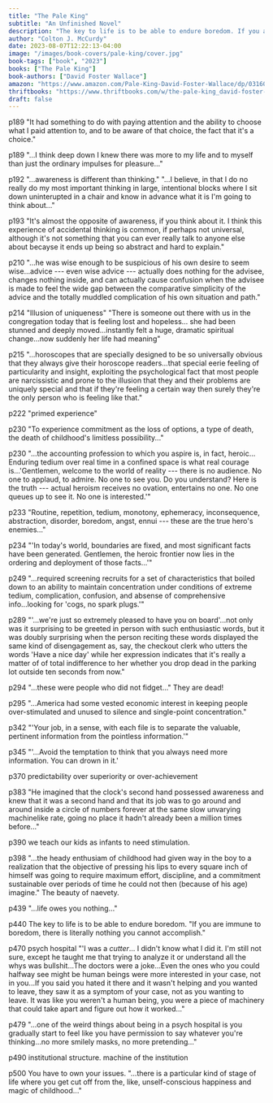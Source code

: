 ```yaml
---
title: "The Pale King"
subtitle: "An Unfinished Novel"
description: "The key to life is to be able to endure boredom. If you are immune to boredom, there is literally nothing you cannot accomplish."
author: "Colton J. McCurdy"
date: 2023-08-07T12:22:13-04:00
image: "/images/book-covers/pale-king/cover.jpg"
book-tags: ["book", "2023"]
books: ["The Pale King"]
book-authors: ["David Foster Wallace"]
amazon: "https://www.amazon.com/Pale-King-David-Foster-Wallace/dp/0316074225"
thriftbooks: "https://www.thriftbooks.com/w/the-pale-king_david-foster-wallace/263252/"
draft: false
---
```


p189 "It had something to do with paying attention and the ability to choose what
I paid attention to, and to be aware of that choice, the fact that it's a choice."

p189 "...I think deep down I knew there was more to my life and to myself than
just the ordinary impulses for pleasure..."

p192 "...awareness is different than thinking." "...I believe, in that I do no really
do my most important thinking in large, intentional blocks where I sit down
uninterupted in a chair and know in advance what it is I'm going to think about..."

p193 "It's almost the opposite of awareness, if you think about it. I think this
experience of accidental thinking is common, if perhaps not universal, although
it's not something that you can ever really talk to anyone else about becayse it ends
up being so abstract and hard to explain."

p210 "...he was wise enough to be suspicious of his own desire to seem wise...advice
--- even wise advice --- actually does nothing for the advisee, changes nothing
inside, and can actually cause confusion when the advisee is made to feel the wide gap between
the comparative simplicity of the advice and the totally muddled complication of
his own situation and path."

p214 "Illusion of uniqueness"
"There is someone out there with us in the congregation today that is feeling lost
and hopeless... she had been stunned and deeply moved...instantly felt a huge,
dramatic spiritual change...now suddenly her life had meaning"

p215 "...horoscopes that are specially designed to be so universally obvious that they always
give their horoscope readers...that special eerie feeling of particularity and insight,
exploiting the psychological fact that most people are narcissistic and prone to the
illusion that they and their problems are uniquely special and that if they're feeling
a certain way then surely they're the only person who is feeling like that."

p222 "primed experience"

p230 "To experience commitment as the loss of options, a type of death, the death
of childhood's limitless possibility..."

p230 "...the accounting profession to which you aspire is, in fact, heroic...
Enduring tedium over real time in a confined space is what real courage is...'Gentlemen,
welcome to the world of reality --- there is no audience. No one to applaud, to
admire. No one to see you. Do you understand? Here is the truth --- actual heroism
receives no ovation, entertains no one. No one queues up to see it. No one is interested.'"

p233 "Routine, repetition, tedium, monotony, ephemeracy, inconsequence, abstraction,
disorder, boredom, angst, ennui --- these are the true hero's enemies..."

p234 "'In today's world, boundaries are fixed, and most significant facts have
been generated. Gentlemen, the heroic frontier now lies in the ordering and deployment
of those facts...'"

p249 "...required screening recruits for a set of characteristics that boiled down
to an ability to maintain concentration under conditions of extreme tedium, complication,
confusion, and absense of comprehensive info...looking for 'cogs, no spark plugs.'"

p289 "'...we're just so extremely pleased to have you on board'...not only was
it surprising to be greeted in person with such enthusiastic words, but it was
doubly surprising when the person reciting these words displayed the same kind of
disengagement as, say, the checkout clerk who utters the words 'Have a nice day'
while her expression indicates that it's really a matter of of total indifference
to her whether you drop dead in the parking lot outside ten seconds from now."

p294 "...these were people who did not fidget..." They are dead!

p295 "...America had some vested economic interest in keeping people over-stimulated
and unused to silence and single-point concentration."

p342 "'Your job, in a sense, with each file is to separate the valuable, pertinent
information from the pointless information.'"

p345 "'...Avoid the temptation to think that you always need more information. You
can drown in it.'

p370 predictability over superiority or over-achievement

p383 "He imagined that the clock's second hand possessed awareness and knew that
it was a second hand and that its job was to go around and around inside a circle
of numbers forever at the same slow unvarying machinelike rate, going no place it
hadn't already been a million times before..."

p390 we teach our kids as infants to need stimulation.

p398 "...the heady enthusiam of childhood had given way in the boy to a realization
that the objective of pressing his lips to every square inch of himself was going
to require maximum effort, discipline, and a commitment sustainable over periods
of time he could not then (because of his age) imagine." The beauty of naevety.

p439 "...life owes you nothing..."

p440 The key to life is to be able to endure boredom. "If you are immune to boredom,
there is literally nothing you cannot accomplish."

p470 psych hospital "'I was a _cutter_... I didn't know what I did it. I'm still
not sure, except he taught me that trying to analyze it or understand all the whys
was bullshit...The doctors were a joke...Even the ones who you could halfway see
might be human beings were more interested in your case, not in you...If you said
you hated it there and it wasn't helping and you wanted to leave, they saw it as
a symptom of your case, not as you wanting to leave. It was like you weren't a human
being, you were a piece of machinery that could take apart and figure out how it
worked..."

p479 "...one of the weird things about being in a psych hospital is you gradually
start to feel like you have permission to say whatever you're thinking...no more
smilely masks, no more pretending..."

p490 institutional structure. machine of the institution

p500 You have to own your issues. "...there is a particular kind of stage of life where
you get cut off from the, like, unself-conscious happiness and magic of childhood..."
